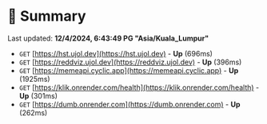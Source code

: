 # 📖 Summary
Last updated: **12/4/2024, 6:43:49 PG "Asia/Kuala_Lumpur"**

- `GET` [https://hst.ujol.dev](https://hst.ujol.dev) - **Up** (696ms)
- `GET` [https://reddviz.ujol.dev](https://reddviz.ujol.dev) - **Up** (396ms)
- `GET` [https://memeapi.cyclic.app](https://memeapi.cyclic.app) - **Up** (1925ms)
- `GET` [https://klik.onrender.com/health](https://klik.onrender.com/health) - **Up** (301ms)
- `GET` [https://dumb.onrender.com](https://dumb.onrender.com) - **Up** (262ms)
